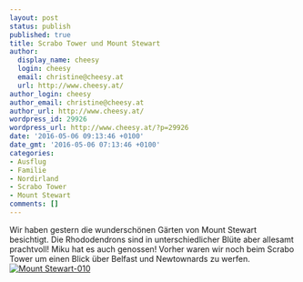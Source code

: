 ```yaml
---
layout: post
status: publish
published: true
title: Scrabo Tower und Mount Stewart
author:
  display_name: cheesy
  login: cheesy
  email: christine@cheesy.at
  url: http://www.cheesy.at/
author_login: cheesy
author_email: christine@cheesy.at
author_url: http://www.cheesy.at/
wordpress_id: 29926
wordpress_url: http://www.cheesy.at/?p=29926
date: '2016-05-06 09:13:46 +0100'
date_gmt: '2016-05-06 07:13:46 +0100'
categories:
- Ausflug
- Familie
- Nordirland
- Scrabo Tower
- Mount Stewart
comments: []
---
```

Wir haben gestern die wunderschönen Gärten von Mount Stewart besichtigt. Die Rhododendrons sind in unterschiedlicher Blüte aber allesamt prachtvoll! Miku hat es auch genossen! Vorher waren wir noch beim Scrabo Tower um einen Blick über Belfast und Newtownards zu werfen.
[![Mount Stewart-010](http://www.cheesy.at/wp-content/uploads/Mount-Stewart-010.jpg)](http://www.cheesy.at/fotos/ausfluege/mount-stewart-mit-gerhard-und-conny/)
